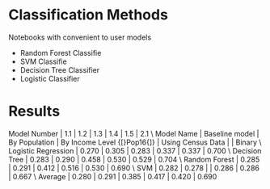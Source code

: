 # Classification Methods
Notebooks with convenient to user models
- Random Forest Classifie
- SVM Classifie
- Decision Tree Classifier 
- Logistic Classifier 
# Results

Model Number | 1.1 | 1.2 | 1.3 | 1.4 | 1.5 | 2.1 \\
Model Name | Baseline model | By Population | By Income Level {[}Pop16{]} | Using Census Data | | Binary \\
Logistic Regression | 0.270 | 0.305 | 0.283 | 0.337 | 0.337 | 0.700 \\
Decision Tree | 0.283 | 0.290 | 0.458 | 0.530 | 0.529 | 0.704 \\
Random Forest | 0.285 | 0.291 | 0.412 | 0.516 | 0.530 | 0.690 \\
SVM | 0.282 | 0.278 | | 0.286 | 0.286 | 0.667 \\
Average | 0.280 | 0.291 | 0.385 | 0.417 | 0.420 | 0.690
